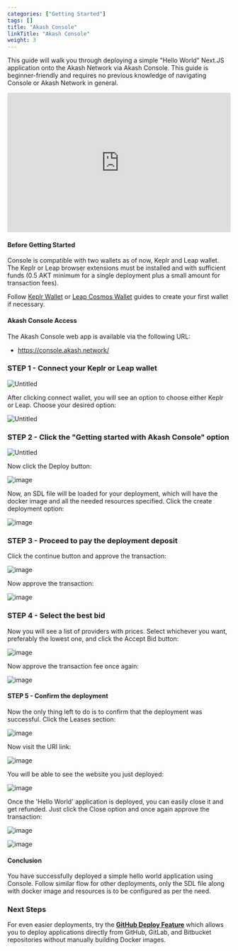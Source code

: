 ```yaml
---
categories: ["Getting Started"]
tags: []
title: "Akash Console"
linkTitle: "Akash Console"
weight: 3
---
```


This guide will walk you through deploying a simple "Hello World" Next.JS application onto the Akash Network via Akash Console. This guide is beginner-friendly and requires no previous knowledge of navigating Console or Akash Network in general.

<iframe width="100%" height="315" src="https://www.youtube.com/embed/ZJaRzAR7uzU?si=Yp5e_xxgcaqq9dpV" title="YouTube video player" frameborder="0" allow="accelerometer; autoplay; clipboard-write; encrypted-media; gyroscope; picture-in-picture; web-share" referrerpolicy="strict-origin-when-cross-origin" allowfullscreen></iframe>

#### Before Getting Started

Console is compatible with two wallets as of now, Keplr and Leap wallet. The Keplr or Leap browser extensions must be installed and with sufficient funds (0.5 AKT minimum for a single deployment plus a small amount for transaction fees).

Follow [Keplr Wallet](/docs/getting-started/token-and-wallets/#keplr-wallet) or [Leap Cosmos Wallet](/docs/getting-started/token-and-wallets/#leap-cosmos-wallet) guides to create your first wallet if necessary.

#### Akash Console Access

The Akash Console web app is available via the following URL:

- https://console.akash.network/

### STEP 1 - Connect your Keplr or Leap wallet

![Untitled](./assets/1.jpg)

After clicking connect wallet, you will see an option to choose either Keplr or Leap. Choose your desired option:

![Untitled](./assets/2.jpg)

### STEP 2 - Click the "Getting started with Akash Console" option

![Untitled](./assets/3.jpg)

Now click the Deploy button:

![image](./assets/4.png)

Now, an SDL file will be loaded for your deployment, which will have the docker image and all the needed resources specified. Click the create deployment option:

![image](./assets/5.png)

### STEP 3 - Proceed to pay the deployment deposit

Click the continue button and approve the transaction:

![image](./assets/6.png)

Now approve the transaction:

![image](./assets/7.png)

### STEP 4 - Select the best bid

Now you will see a list of providers with prices. Select whichever you want, preferably the lowest one, and click the Accept Bid button:

![image](./assets/8.png)

Now approve the transaction fee once again:

![image](./assets/9.png)

#### STEP 5 - Confirm the deployment

Now the only thing left to do is to confirm that the deployment was successful. Click the Leases section:

![image](./assets/10.png)

Now visit the URI link:

![image](./assets/11.png)

You will be able to see the website you just deployed:

![image](./assets/12.png)

Once the 'Hello World' application is deployed, you can easily close it and get refunded. Just click the Close option and once again approve the transaction:

![image](./assets/13.png)

![image](./assets/14.png)

#### Conclusion

You have successfully deployed a simple hello world application using Console. Follow similar flow for other deployments, only the SDL file along with docker image and resources is to be configured as per the need.

### Next Steps

For even easier deployments, try the **[GitHub Deploy Feature](/docs/getting-started/github-deploy-feature/)** which allows you to deploy applications directly from GitHub, GitLab, and Bitbucket repositories without manually building Docker images.
